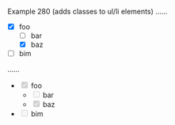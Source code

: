 Example 280
(adds classes to ul/li elements)
......

- [x] foo
  - [ ] bar
  - [x] baz
- [ ] bim

......

<ul class="contains-task-list">
<li class="task-list-item"><input class="task-list-item-checkbox" type="checkbox" disabled="" checked="" /> foo
<ul class="contains-task-list">
<li class="task-list-item"><input class="task-list-item-checkbox" type="checkbox" disabled="" /> bar</li>
<li class="task-list-item"><input class="task-list-item-checkbox" type="checkbox" disabled="" checked="" /> baz</li>
</ul>
</li>
<li class="task-list-item"><input class="task-list-item-checkbox" type="checkbox" disabled="" /> bim</li>
</ul>

